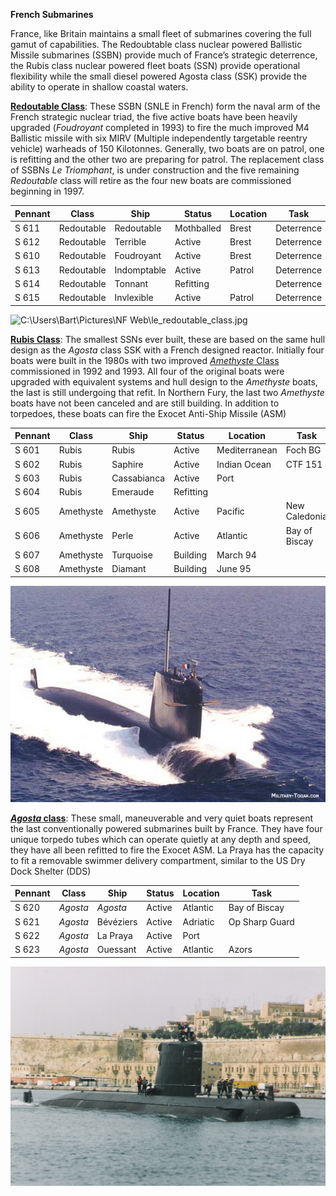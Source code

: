 **French Submarines**

France, like Britain maintains a small fleet of submarines covering the
full gamut of capabilities. The Redoubtable class nuclear powered
Ballistic Missile submarines (SSBN) provide much of France’s strategic
deterrence, the Rubis class nuclear powered fleet boats (SSN) provide
operational flexibility while the small diesel powered Agosta class
(SSK) provide the ability to operate in shallow coastal waters.

[**Redoutable
Class**](https://en.wikipedia.org/wiki/Redoutable-class_submarine_\(1967\)):
These SSBN (SNLE in French) form the naval arm of the French strategic
nuclear triad, the five active boats have been heavily upgraded
(*Foudroyant* completed in 1993) to fire the much improved M4 Ballistic
missile with six MIRV (Multiple independently targetable reentry
vehicle) warheads of 150 Kilotonnes. Generally, two boats are on patrol,
one is refitting and the other two are preparing for patrol. The
replacement class of SSBNs *Le Triomphant*, is under construction and
the five remaining *Redoutable* class will retire as the four new boats
are commissioned beginning in
1997.

| **Pennant** | **Class**  | **Ship**    | **Status** | **Location** | **Task**   |
| ----------- | ---------- | ----------- | ---------- | ------------ | ---------- |
| S 611       | Redoutable | Redoutable  | Mothballed | Brest        | Deterrence |
| S 612       | Redoutable | Terrible    | Active     | Brest        | Deterrence |
| S 610       | Redoutable | Foudroyant  | Active     | Brest        | Deterrence |
| S 613       | Redoutable | Indomptable | Active     | Patrol       | Deterrence |
| S 614       | Redoutable | Tonnant     | Refitting  |              | Deterrence |
| S 615       | Redoutable | Invlexible  | Active     | Patrol       | Deterrence |

![C:\\Users\\Bart\\Pictures\\NF
Web\\le\_redoutable\_class.jpg](/assets/images/nato/fr/navy/submarines/image1.jpeg)

[**Rubis Class**](http://www.military-today.com/navy/rubis_class.htm):
The smallest SSNs ever built, these are based on the same hull design as
the *Agosta* class SSK with a French designed reactor. Initially four
boats were built in the 1980s with two improved [*Amethyste*
Class](http://www.military-today.com/navy/amethyste_class.htm)
commissioned in 1992 and 1993. All four of the original boats were
upgraded with equivalent systems and hull design to the *Amethyste*
boats, the last is still undergoing that refit. In Northern Fury, the
last two *Amethyste* boats have not been canceled and are still
building. In addition to torpedoes, these boats can fire the Exocet
Anti-Ship Missile
(ASM)

| **Pennant** | **Class** | **Ship**    | **Status** | **Location**  | **Task**      |
| ----------- | --------- | ----------- | ---------- | ------------- | ------------- |
| S 601       | Rubis     | Rubis       | Active     | Mediterranean | Foch BG       |
| S 602       | Rubis     | Saphire     | Active     | Indian Ocean  | CTF 151       |
| S 603       | Rubis     | Cassabianca | Active     | Port          |               |
| S 604       | Rubis     | Emeraude    | Refitting  |               |               |
| S 605       | Amethyste | Amethyste   | Active     | Pacific       | New Caledonia |
| S 606       | Amethyste | Perle       | Active     | Atlantic      | Bay of Biscay |
| S 607       | Amethyste | Turquoise   | Building   | March 94      |               |
| S 608       | Amethyste | Diamant     | Building   | June 95       |               |

![](/assets/images/nato/fr/navy/submarines/image2.jpg)

[***Agosta*
class**](http://www.military-today.com/navy/agosta_class.htm): These
small, maneuverable and very quiet boats represent the last
conventionally powered submarines built by France. They have four unique
torpedo tubes which can operate quietly at any depth and speed, they
have all been refitted to fire the Exocet ASM. La Praya has the capacity
to fit a removable swimmer delivery compartment, similar to the US Dry
Dock Shelter
(DDS)

| **Pennant** | **Class** | **Ship**  | **Status** | **Location** | **Task**       |
| ----------- | --------- | --------- | ---------- | ------------ | -------------- |
| S 620       | *Agosta*  | *Agosta*  | Active     | Atlantic     | Bay of Biscay  |
| S 621       | *Agosta*  | Bévéziers | Active     | Adriatic     | Op Sharp Guard |
| S 622       | *Agosta*  | La Praya  | Active     | Port         |                |
| S 623       | *Agosta*  | Ouessant  | Active     | Atlantic     | Azors          |

![](/assets/images/nato/fr/navy/submarines/image3.jpg)

